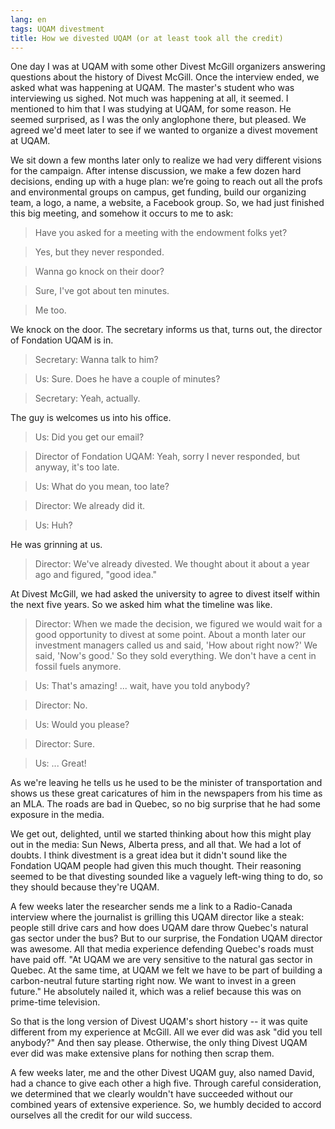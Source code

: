 ```yaml
---
lang: en
tags: UQAM divestment
title: How we divested UQAM (or at least took all the credit)
---
```

One day I was at UQAM with some other Divest McGill organizers answering questions about the history of Divest McGill. Once the interview ended, we asked what was happening at UQAM. The master's student who was interviewing us sighed. Not much was happening at all, it seemed. I mentioned to him that I was studying at UQAM, for some reason. He seemed surprised, as I was the only anglophone there, but pleased. We agreed we'd meet later to see if we wanted to organize a divest movement at UQAM.  

We sit down a few months later only to realize we had very different visions for the campaign. After intense discussion, we make a few dozen hard decisions, ending up with a huge plan: we’re going to reach out all the profs and environmental groups on campus, get funding, build our organizing team, a logo, a name, a website, a Facebook group. So, we had just finished this big meeting, and somehow it occurs to me to ask:
> Have you asked for a meeting with the endowment folks yet?

> Yes, but they never responded.

> Wanna go knock on their door?

> Sure, I've got about ten minutes. 

> Me too.

We knock on the door. The secretary informs us that, turns out, the director of Fondation UQAM is in. 

> Secretary: Wanna talk to him?

> Us: Sure. Does he have a couple of minutes?
 
> Secretary: Yeah, actually.
 
The guy is welcomes us into his office.
 
> Us: Did you get our email?
 
> Director of Fondation UQAM: Yeah, sorry I never responded, but anyway, it's too late.
 
> Us: What do you mean, too late?
 
> Director: We already did it.
 
> Us: Huh?
 
He was grinning at us.

> Director: We've already divested. We thought about it about a year ago and figured, "good idea."

At Divest McGill, we had asked the university to agree to divest itself within the next five years. So we asked him what the timeline was like.

> Director: When we made the decision, we figured we would wait for a good opportunity to divest at some point. About a month later our investment managers called us and said, 'How about right now?' We said, 'Now's good.' So they sold everything. We don't have a cent in fossil fuels anymore.

> Us: That's amazing! ... wait, have you told anybody?
 
> Director: No.

> Us: Would you please?

> Director: Sure.

> Us: ... Great!

As we're leaving he tells us he used to be the minister of transportation and shows us these great caricatures of him in the newspapers from his time as an MLA. The roads are bad in Quebec, so no big surprise that he had some exposure in the media. 

We get out, delighted, until we started thinking about how this might play out in the media: Sun News, Alberta press, and all that. We had a lot of doubts. I think divestment is a great idea but it didn't sound like the Fondation UQAM people had given this much thought. Their reasoning seemed to be that divesting sounded like a vaguely left-wing thing to do, so they should because they're UQAM. 

A few weeks later the researcher sends me a link to a Radio-Canada interview where the journalist is grilling this UQAM director like a steak: people still drive cars and how does UQAM dare throw Quebec's natural gas sector under the bus? But to our surprise, the Fondation UQAM director was awesome. All that media experience defending Quebec's roads must have paid off. "At UQAM we are very sensitive to the natural gas sector in Quebec. At the same time, at UQAM we felt we have to be part of building a carbon-neutral future starting right now. We want to invest in a green future." He absolutely nailed it, which was a relief because this was on prime-time television.

So that is the long version of Divest UQAM's short history -- it was quite different from my experience at McGill. All we ever did was ask "did you tell anybody?" And then say please. Otherwise, the only thing Divest UQAM ever did was make extensive plans for nothing then scrap them. 

A few weeks later, me and the other Divest UQAM guy, also named David, had a chance to give each other a high five. Through careful consideration, we determined that we clearly wouldn't have succeeded without our combined years of extensive experience. So, we humbly decided to accord ourselves all the credit for our wild success.

